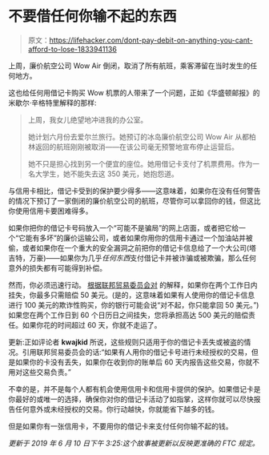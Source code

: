 # 不要借任何你输不起的东西

> 原文：<https://lifehacker.com/dont-pay-debit-on-anything-you-cant-afford-to-lose-1833941136>

上周，廉价航空公司 Wow Air 倒闭，取消了所有航班，乘客滞留在当时发生的任何地方。



这也给任何用借记卡购买 Wow 机票的人带来了一个问题，正如《华盛顿邮报》的米歇尔·辛格特里解释的那样:

> 上周，我女儿绝望地冲进我的办公室。
> 
> 她计划六月份去爱尔兰旅行。她预订的冰岛廉价航空公司 Wow Air 从都柏林返回的航班刚刚被取消——在该公司毫无预警地宣布停止运营后。
> 
> 她不只是担心找到另一个便宜的座位。她用借记卡支付了机票费用。作为一名大学生，她不能失去这 350 美元，她抱怨道。

与信用卡相比，借记卡受到的保护要少得多——这意味着，如果你在没有任何警告的情况下预订了一家倒闭的廉价航空公司的航班，尽管你可以拿回你的钱，但这比你使用信用卡要困难得多。

如果你把你的借记卡号码放入一个“可能不是骗局”的网上店面，或者把它给一个“它能有多坏”的廉价运输公司，或者如果你用你的信用卡通过一个加油站并被偷，或者如果你在一个重大的安全漏洞之前把你的借记卡信息给了一个大公司(塔吉特，万豪)——如果你为几乎*任何东西*支付借记卡并被诈骗或被欺骗，那么任何意外的损失都有可能得到补偿。

然而，你必须迅速行动。 [根据联邦贸易委员会对](https://www.consumer.ftc.gov/articles/0213-lost-or-stolen-credit-atm-and-debit-cards) 的解释，如果你在两个工作日内挂失，你最多只需赔偿 50 美元。(是的，这意味着如果有人使用你的借记卡信息进行 100 美元的欺诈性购买，你的银行可能会说“对不起，你只能拿回 50 美元。”)如果您在两个工作日到 60 个日历日之间挂失，您将承担高达 500 美元的赔偿责任。如果你花的时间超过 60 天，你就不走运了。

更新:正如评论者 **kwajkid** 所说，这些规则只适用于你的借记卡丢失或被盗的情况。引用联邦贸易委员会的话:“如果有人用你的借记卡号进行未经授权的交易，但是如果你的卡没有丢失，如果你在收到你的账单后 60 天内报告这些交易，你就不用对这些交易负责。”

不幸的是，并不是每个人都有机会使用信用卡和信用卡提供的保护。如果借记卡是你最好的或唯一的选择，确保你对你的借记卡活动了如指掌，这样你就可以尽快报告任何意外或未经授权的交易。你行动越快，你就能省下越多的钱。

但是如果你有一张信用卡，不要用你的借记卡来支付任何你输不起的钱。

*更新于 2019 年 6 月 10 日下午 3:25:这个故事被更新以反映更准确的 FTC 规定。*